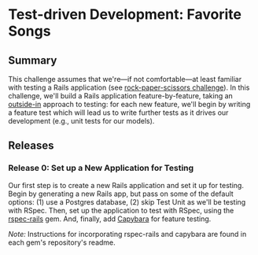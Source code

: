 # Test-driven Development: Favorite Songs

## Summary
This challenge assumes that we're—if not comfortable—at least familiar with testing a Rails application (see [rock-paper-scissors challenge][]).  In this challenge, we'll build a Rails application feature-by-feature, taking an [outside-in][thoughtbot outside-in testing] approach to testing:  for each new feature, we'll begin by writing a feature test which will lead us to write further tests as it drives our development (e.g., unit tests for our models).


## Releases
### Release 0: Set up a New Application for Testing
Our first step is to create a new Rails application and set it up for testing.  Begin by generating a new Rails app, but pass on some of the default options: (1) use a Postgres database, (2) skip Test Unit as we'll be testing with RSpec.  Then, set up the application to test with RSpec, using the [rspec-rails][] gem.  And, finally, add [Capybara][] for feature testing.

*Note:* Instructions for incorporating rspec-rails and capybara are found in each gem's repository's readme.


[capybara]: https://github.com/jnicklas/capybara
[rock-paper-scissors challenge]: ../../../rocket-paperplane-scissors-challenge
[rspec-rails]: https://github.com/rspec/rspec-rails
[thoughtbot outside-in testing]: https://robots.thoughtbot.com/testing-from-the-outsidein